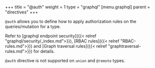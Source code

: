 +++
title = "@auth"
weight = 1
type = "graphql"
[menu.graphql]
    parent = "directives"
+++

`@auth` allows you to define how to apply authorization rules on the queries/mutation for a type.

Refer to [graphql endpoint security]({{< relref "graphql/security/_index.md">}}), [RBAC rules]({{< relref "RBAC-rules.md">}}) and [Graph traversal rules]({{< relref "graphtraversal-rules.md">}}) for details.


`@auth` directive is not supported on `union` and `@remote` types.

